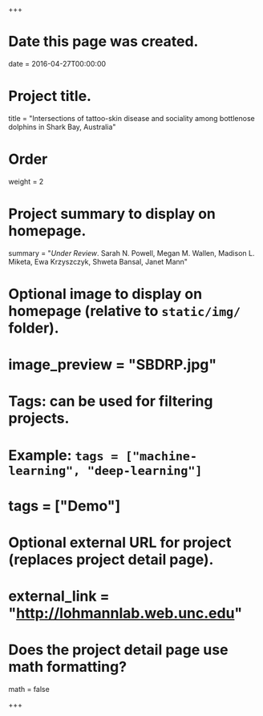 +++
# Date this page was created.
date = 2016-04-27T00:00:00

# Project title.
title = "Intersections of tattoo-skin disease and sociality among bottlenose dolphins in Shark Bay, Australia"

# Order
weight = 2

# Project summary to display on homepage.
summary = "*Under Review*. Sarah N. Powell, Megan M. Wallen, Madison L. Miketa, Ewa Krzyszczyk, Shweta Bansal, Janet Mann"

# Optional image to display on homepage (relative to `static/img/` folder).
# image_preview = "SBDRP.jpg"

# Tags: can be used for filtering projects.
# Example: `tags = ["machine-learning", "deep-learning"]`
# tags = ["Demo"]

# Optional external URL for project (replaces project detail page).
# external_link = "http://lohmannlab.web.unc.edu"

# Does the project detail page use math formatting?
math = false

+++

